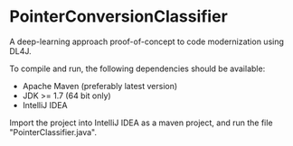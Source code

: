 # PointerConversionClassifier
A deep-learning approach proof-of-concept to code modernization using DL4J.

To compile and run, the following dependencies should be available:

- Apache Maven (preferably latest version)
- JDK >= 1.7 (64 bit only)
- IntelliJ IDEA

Import the project into IntelliJ IDEA as a maven project, and run the file "PointerClassifier.java".
